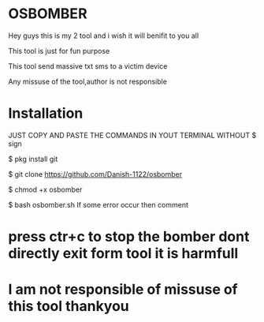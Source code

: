 # OSBOMBER
 Hey guys this is my 2 tool and i wish it will benifit to you all 

 This tool is just for fun purpose
 
This tool send massive txt sms to a victim device 

 Any missuse of the tool,author is not responsible 

# Installation 

JUST COPY AND PASTE THE COMMANDS IN YOUT TERMINAL WITHOUT $ sign

$ pkg install git  

$ git clone https://github.com/Danish-1122/osbomber

$ chmod +x osbomber

$ bash osbomber.sh
If some error occur then comment
# press ctr+c to stop the bomber dont directly exit form tool it is harmfull

# I am not responsible of missuse of this tool thankyou
